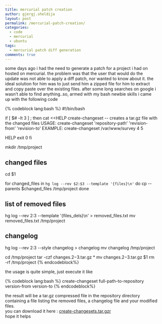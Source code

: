 ```yaml
---
title: mercurial patch creation
author: gjergj.sheldija
layout: post
permalink: /mercurial-patch-creation/
categories:
  - code
  - mercurial
  - ubuntu
tags:
  - mercurial patch diff generation
comments: true
---
```

some days ago i had the need to generate a patch for a project i had on hosted on mercurial. the problem was that the user that would do the update was not able to apply a diff patch, nor wanted to know about it. the ideal solution for him was to just send him a zipped file for him to extract and copy paste over the existing files. 
after some long searches on google i wasn&#8217;t able to find anything..so, armed with my bash newbie skills i came up with the following code

{% codeblock lang:bash %}
#!/bin/bash

if [ $# -lt 3 ] ; then
cat <<HELP
create-changeset -- creates a tar.gz file with the changed files
USAGE: create-changeset 'repository-path' 'revision-from' 'revision-to'
EXAMPLE: create-changeset /var/www/survey 4 5

HELP
  exit 0
fi


mkdir /tmp/project

## changed files
cd $1

for changed_files in `hg log --rev $2:$3 --template '{files}\n'`
do
    cp --parents $changed_files /tmp/project
done


## list of removed files
hg log --rev $2:$3 --template '{files_dels}\n' > removed_files.txt
mv removed_files.txt /tmp/project

## changelog
hg log --rev $2:$3 --style changelog > changelog
mv changelog /tmp/project

cd /tmp/project
tar -czf changes.$2-$3.tar.gz *
mv changes.$2-$3.tar.gz $1
rm -rf /tmp/project
{% endcodeblock%} 

the usage is quite simple, just execute it like

{% codeblock lang:bash %}
create-changeset full-path-to-repository version-from version-to
{% endcodeblock%} 

the result will be a tar.gz compressed file in the repository directory containing a file listing the removed files, a changelog file and your modified files.  
you can download it here : [create-changesets.tar.gzr][1]  
hope it helps

 [1]: http://acme-tech.net/blog/http://acme-tech.net/blog/wp-content/uploads/2011/01/create-changesets.sh.tar.gz
